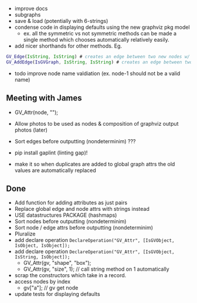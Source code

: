  - improve docs
 - subgraphs
 - save & load (potentially with 6-strings)
 - condense code in displaying defaults using the new graphviz pkg model
    - ex. all the symmetric vs not symmetric methods can be made a single method which chooses automatically relatively easily.
 - add nicer shorthands for other methods. Eg. 
 ```gap
 GV_Edge(IsString, IsString) # creates an edge between two new nodes w/ the provided name strings
 GV_AddEdge(IsGVGraph, IsString, IsString) # creates an edge between two new nodes w/ the provided name strings and adds it to the graph
 ```
- todo improve node name valdiation (ex. node-1 should not be a valid name)

## Meeting with James
 - GV_Attr(node, "");

 - Allow photos to be used as nodes & composition of graphviz output photos (later)
 - Sort edges before outputting (nondeterminim) ???
 - pip install gaplint (linting gap)!
 - make it so when duplicates are added to global graph attrs the old values are automatically replaced

## Done
 - Add function for adding attributes as just pairs
 - Replace global edge and node attrs with strings instead 
 - USE datastructures PACKAGE (hashmaps)
 - Sort nodes before outputting (nondeterminim)
 - Sort node / edge attrs before outputting (nondeterminim)
 - Pluralize
 - add declare operation `DeclareOperation("GV_Attr", [IsGVObject, IsObject, IsObject]);`
 - add declare operation `DeclareOperation("GV_Attr", [IsGVObject, IsString, IsObject]);`
    - GV_Attr(gv, "shape", "box");
    - GV_Attr(gv, "size", 1); // call string method on 1 automatically
 - scrap the constructors which take in a record.
 - access nodes by index
    - gv["a"]; // gv get node
 - update tests for displaying defaults

